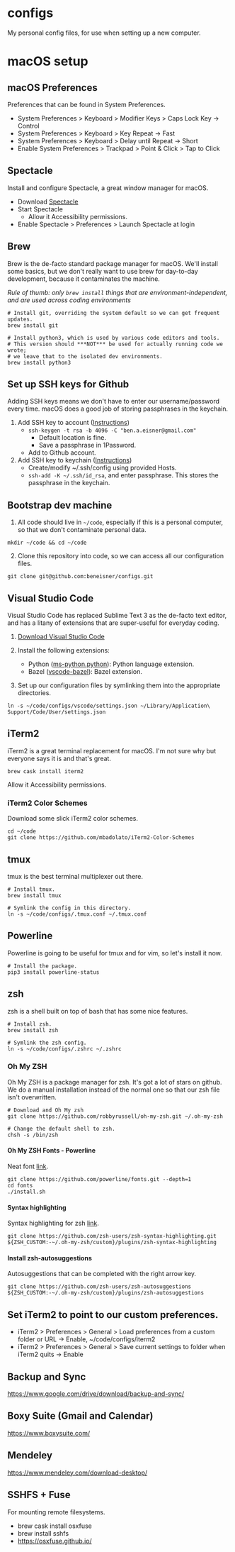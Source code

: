 # configs
My personal config files, for use when setting up a new computer.

# macOS setup

## macOS Preferences

Preferences that can be found in System Preferences.

* System Preferences > Keyboard > Modifier Keys > Caps Lock Key -> Control
* System Preferences > Keyboard > Key Repeat -> Fast
* System Preferences > Keyboard > Delay until Repeat -> Short
* Enable System Preferences > Trackpad > Point & Click > Tap to Click

## Spectacle

Install and configure Spectacle, a great window manager for macOS.

* Download [Spectacle](https://www.spectacleapp.com/)
* Start Spectacle
    * Allow it Accessibility permissions.
* Enable Spectacle > Preferences > Launch Spectacle at login

## Brew

Brew is the de-facto standard package manager for macOS. We'll install some basics, but we don't really want to use brew for day-to-day development, because it contaminates the machine. 

*Rule of thumb: only `brew install` things that are environment-independent, and are used across coding environments*

```
# Install git, overriding the system default so we can get frequent updates.
brew install git

# Install python3, which is used by various code editors and tools.
# This version should ***NOT*** be used for actually running code we wrote;
# we leave that to the isolated dev environments.
brew install python3
```

## Set up SSH keys for Github

Adding SSH keys means we don't have to enter our username/password every time. macOS does a good job of storing passphrases in the keychain.

1) Add SSH key to account ([Instructions](https://help.github.com/en/articles/connecting-to-github-with-ssh))
    * `ssh-keygen -t rsa -b 4096 -C "ben.a.eisner@gmail.com"`
        * Default location is fine.
        * Save a passphrase in 1Password.
    * Add to Github account.
2) Add SSH key to keychain ([Instructions](https://help.github.com/en/articles/generating-a-new-ssh-key-and-adding-it-to-the-ssh-agent#adding-your-ssh-key-to-the-ssh-agent))
    * Create/modify ~/.ssh/config using provided Hosts.
    * `ssh-add -K ~/.ssh/id_rsa`, and enter passphrase. This stores the passphrase in the keychain.

## Bootstrap dev machine

1) All code should live in `~/code`, especially if this is a personal computer, so that we don't contaminate personal data.
```
mkdir ~/code && cd ~/code
```

2) Clone this repository into code, so we can access all our configuration files.
```
git clone git@github.com:beneisner/configs.git
```

## Visual Studio Code

Visual Studio Code has replaced Sublime Text 3 as the de-facto text editor, and has a litany of extensions that are super-useful for everyday coding.

1) [Download Visual Studio Code](https://code.visualstudio.com/download)

2) Install the following extensions:
    * Python ([ms-python.python](https://marketplace.visualstudio.com/items?itemName=ms-python.python)): Python language extension.
    * Bazel ([vscode-bazel](https://marketplace.visualstudio.com/items?itemName=BazelBuild.vscode-bazel&ssr=false)): Bazel extension.
  
3) Set up our configuration files by symlinking them into the appropriate directories.

```
ln -s ~/code/configs/vscode/settings.json ~/Library/Application\ Support/Code/User/settings.json
```

## iTerm2

iTerm2 is a great terminal replacement for macOS. I'm not sure why but everyone says it is and that's great.

`brew cask install iterm2`

Allow it Accessibility permissions.

### iTerm2 Color Schemes

Download some slick iTerm2 color schemes.

```
cd ~/code
git clone https://github.com/mbadolato/iTerm2-Color-Schemes
```

## tmux

tmux is the best terminal multiplexer out there.
```
# Install tmux.
brew install tmux

# Symlink the config in this directory.
ln -s ~/code/configs/.tmux.conf ~/.tmux.conf
```

## Powerline

Powerline is going to be useful for tmux and for vim, so let's install it now.

```
# Install the package.
pip3 install powerline-status
```

## zsh

zsh is a shell built on top of bash that has some nice features.
```
# Install zsh.
brew install zsh

# Symlink the zsh config.
ln -s ~/code/configs/.zshrc ~/.zshrc
```

### Oh My ZSH

Oh My ZSH is a package manager for zsh. It's got a lot of stars on github. We do a manual installation instead of the normal one so that our zsh file isn't overwritten.

```
# Download and Oh My zsh
git clone https://github.com/robbyrussell/oh-my-zsh.git ~/.oh-my-zsh

# Change the default shell to zsh.
chsh -s /bin/zsh
```

#### Oh My ZSH Fonts - Powerline
Neat font [link](https://github.com/powerline/fonts).
```
git clone https://github.com/powerline/fonts.git --depth=1
cd fonts
./install.sh
```

#### Syntax highlighting
Syntax highlighting for zsh [link](https://github.com/zsh-users/zsh-syntax-highlighting).
```
git clone https://github.com/zsh-users/zsh-syntax-highlighting.git ${ZSH_CUSTOM:-~/.oh-my-zsh/custom}/plugins/zsh-syntax-highlighting
```

#### Install zsh-autosuggestions
Autosuggestions that can be completed with the right arrow key.
```
git clone https://github.com/zsh-users/zsh-autosuggestions ${ZSH_CUSTOM:-~/.oh-my-zsh/custom}/plugins/zsh-autosuggestions
```

## Set iTerm2 to point to our custom preferences.
* iTerm2 > Preferences > General > Load preferences from a custom folder or URL -> Enable, ~/code/configs/iterm2
* iTerm2 > Preferences > General > Save current settings to folder when iTerm2 quits -> Enable


## Backup and Sync
https://www.google.com/drive/download/backup-and-sync/

## Boxy Suite (Gmail and Calendar)
https://www.boxysuite.com/

## Mendeley
https://www.mendeley.com/download-desktop/

## SSHFS + Fuse

For mounting remote filesystems.
* brew cask install osxfuse
* brew install sshfs
* https://osxfuse.github.io/

